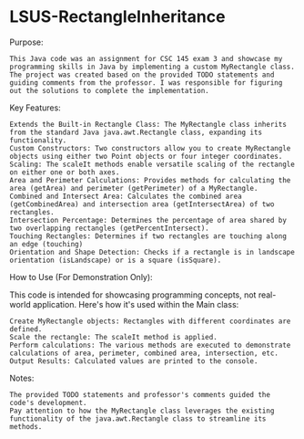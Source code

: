 # LSUS-RectangleInheritance

Purpose:

    This Java code was an assignment for CSC 145 exam 3 and showcase my programming skills in Java by implementing a custom MyRectangle class. The project was created based on the provided TODO statements and guiding comments from the professor. I was responsible for figuring out the solutions to complete the implementation.

Key Features:

    Extends the Built-in Rectangle Class: The MyRectangle class inherits from the standard Java java.awt.Rectangle class, expanding its functionality.
    Custom Constructors: Two constructors allow you to create MyRectangle objects using either two Point objects or four integer coordinates.
    Scaling: The scaleIt methods enable versatile scaling of the rectangle on either one or both axes.
    Area and Perimeter Calculations: Provides methods for calculating the area (getArea) and perimeter (getPerimeter) of a MyRectangle.
    Combined and Intersect Area: Calculates the combined area (getCombinedArea) and intersection area (getIntersectArea) of two rectangles.
    Intersection Percentage: Determines the percentage of area shared by two overlapping rectangles (getPercentIntersect).
    Touching Rectangles: Determines if two rectangles are touching along an edge (touching)
    Orientation and Shape Detection: Checks if a rectangle is in landscape orientation (isLandscape) or is a square (isSquare).

How to Use (For Demonstration Only):

This code is intended for showcasing programming concepts, not real-world application. Here's how it's used within the Main class:

    Create MyRectangle objects: Rectangles with different coordinates are defined.
    Scale the rectangle: The scaleIt method is applied.
    Perform calculations: The various methods are executed to demonstrate calculations of area, perimeter, combined area, intersection, etc.
    Output Results: Calculated values are printed to the console.

Notes:

    The provided TODO statements and professor's comments guided the code's development.
    Pay attention to how the MyRectangle class leverages the existing functionality of the java.awt.Rectangle class to streamline its methods.